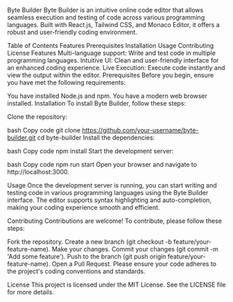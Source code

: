 Byte Builder
Byte Builder is an intuitive online code editor that allows seamless execution and testing of code across various programming languages. Built with React.js, Tailwind CSS, and Monaco Editor, it offers a robust and user-friendly coding environment.

 <!-- Add the path to your screenshot here -->

Table of Contents
Features
Prerequisites
Installation
Usage
Contributing
License
Features
Multi-language support: Write and test code in multiple programming languages.
Intuitive UI: Clean and user-friendly interface for an enhanced coding experience.
Live Execution: Execute code instantly and view the output within the editor.
Prerequisites
Before you begin, ensure you have met the following requirements:

You have installed Node.js and npm.
You have a modern web browser installed.
Installation
To install Byte Builder, follow these steps:

Clone the repository:

bash
Copy code
git clone https://github.com/your-username/byte-builder.git
cd byte-builder
Install the dependencies:

bash
Copy code
npm install
Start the development server:

bash
Copy code
npm run start
Open your browser and navigate to http://localhost:3000.

Usage
Once the development server is running, you can start writing and testing code in various programming languages using the Byte Builder interface. The editor supports syntax highlighting and auto-completion, making your coding experience smooth and efficient.

Contributing
Contributions are welcome! To contribute, please follow these steps:

Fork the repository.
Create a new branch (git checkout -b feature/your-feature-name).
Make your changes.
Commit your changes (git commit -m 'Add some feature').
Push to the branch (git push origin feature/your-feature-name).
Open a Pull Request.
Please ensure your code adheres to the project's coding conventions and standards.

License
This project is licensed under the MIT License. See the LICENSE file for more details.
